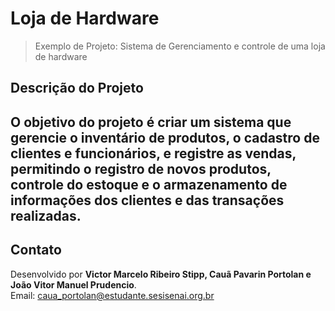 # **Loja de Hardware**

> Exemplo de Projeto: Sistema de Gerenciamento e controle de uma loja de hardware

## Descrição do Projeto

O objetivo do projeto é criar um sistema que gerencie o inventário de produtos, o cadastro de clientes e funcionários, e registre as vendas, permitindo o registro de novos produtos, controle do estoque e o armazenamento de informações dos clientes e das transações realizadas.
---

## Contato

Desenvolvido por **Victor Marcelo Ribeiro Stipp, Cauã Pavarin Portolan e João Vitor Manuel Prudencio**.  
Email: caua_portolan@estudante.sesisenai.org.br

